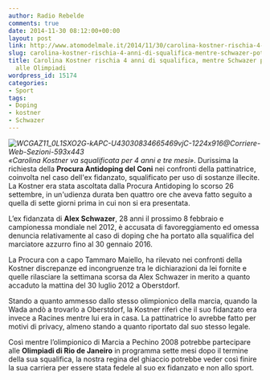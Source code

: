 ```yaml
---
author: Radio Rebelde
comments: true
date: 2014-11-30 08:12:00+00:00
layout: post
link: http://www.atomodelmale.it/2014/11/30/carolina-kostner-rischia-4-anni-di-squalifica-mentre-schwazer-potrebbe-andare-alle-olimpiadi/
slug: carolina-kostner-rischia-4-anni-di-squalifica-mentre-schwazer-potrebbe-andare-alle-olimpiadi
title: Carolina Kostner rischia 4 anni di squalifica, mentre Schwazer potrebbe andare
  alle Olimpiadi
wordpress_id: 15174
categories:
- Sport
tags:
- Doping
- kostner
- Schwazer
---
```


_![WCGAZ11_0L1SXO2G-kAPC-U43030834665469vjC-1224x916@Corriere-Web-Sezioni-593x443](http://www.atomodelmale.it/wp-content/uploads/2014/11/WCGAZ11_0L1SXO2G-kAPC-U43030834665469vjC-1224x916@Corriere-Web-Sezioni-593x4431-300x224.jpg)«Carolina Kostner va squalificata per 4 anni e tre mesi»_. Durissima la richiesta della **Procura Antidoping del Coni** nei confronti della pattinatrice, coinvolta nel caso dell'ex fidanzato, squalificato per uso di sostanze illecite. La Kostner era stata ascoltata dalla Procura Antidoping lo scorso 26 settembre, in un'udienza durata ben quattro ore che aveva fatto seguito a quella di sette giorni prima in cui non si era presentata.

L’ex fidanzata di **Alex Schwazer**, 28 anni il prossimo 8 febbraio e campionessa mondiale nel 2012, è accusata di favoreggiamento ed omessa denuncia relativamente al caso di doping che ha portato alla squalifica del marciatore azzurro fino al 30 gennaio 2016.

La Procura con a capo Tammaro Maiello, ha rilevato nei confronti della Kostner discrepanze ed incongruenze tra le dichiarazioni da lei fornite e quelle rilasciare la settimana scorsa da Alex Schwazer in merito a quanto accaduto la mattina del 30 luglio 2012 a Oberstdorf.

Stando a quanto ammesso dallo stesso olimpionico della marcia, quando la Wada andò a trovarlo a Oberstdorf, la Kostner riferì che il suo fidanzato era invece a Racines mentre lui era in casa. La pattinatrice lo avrebbe fatto per motivi di privacy, almeno stando a quanto riportato dal suo stesso legale.


Così mentre l’olimpionico di Marcia a Pechino 2008 potrebbe partecipare alle **Olimpiadi di Rio de Janeiro** in programma sette mesi dopo il termine della sua squalifica, la nostra regina del ghiaccio potrebbe veder così finire la sua carriera per essere stata fedele al suo ex fidanzato e non allo sport.

